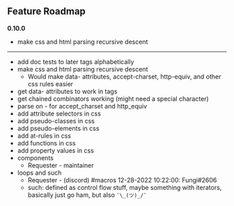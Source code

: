 ## Feature Roadmap

__**0.10.0**__

- make css and html parsing recursive descent

---
- add doc tests to later tags alphabetically
- make css and html parsing recursive descent
  * Would make data- attributes, accept-charset, http-equiv, and other css rules easier
- get data- attributes to work in tags
- get chained combinators working (might need a special character)
- parse on - for accept_charset and http_equiv
- add attribute selectors in css
- add pseudo-classes in css
- add pseudo-elements in css
- add at-rules in css
- add functions in css
- add property values in css
- components
  * Requester - maintainer
- loops and such
  * Requester - (discord) #macros 12-28-2022 10:22:00: Fungi#2606
  * such: defined as control flow stuff, maybe something with iterators, basically just go ham, but also `¯\_(ツ)_/¯`

